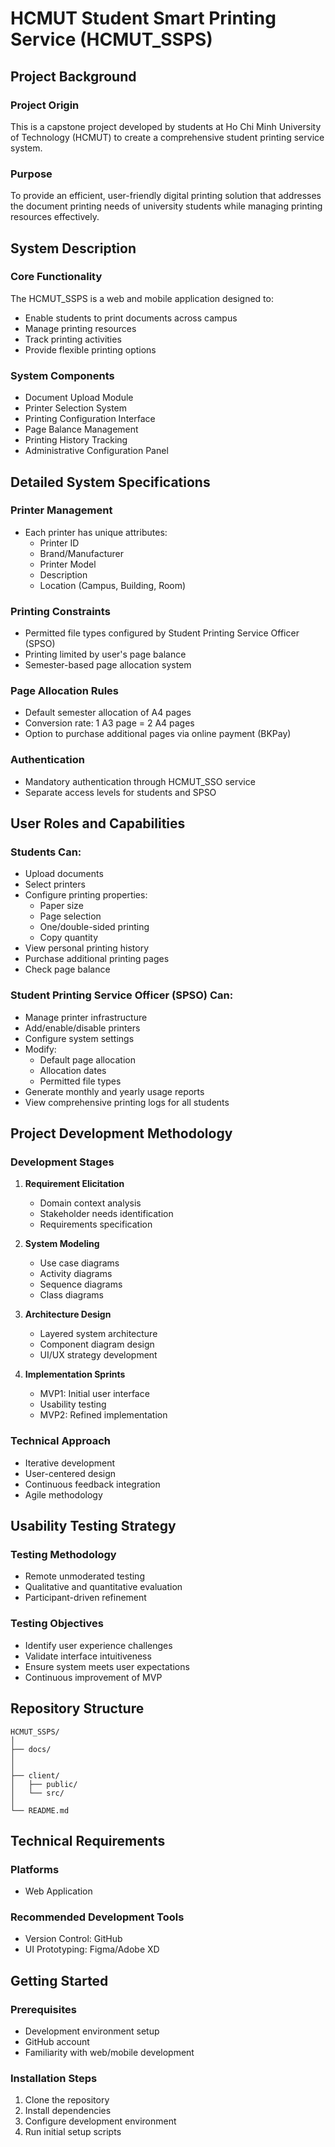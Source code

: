 # HCMUT Student Smart Printing Service (HCMUT_SSPS)

## Project Background

### Project Origin
This is a capstone project developed by students at Ho Chi Minh University of Technology (HCMUT) to create a comprehensive student printing service system.

### Purpose
To provide an efficient, user-friendly digital printing solution that addresses the document printing needs of university students while managing printing resources effectively.

## System Description

### Core Functionality
The HCMUT_SSPS is a web and mobile application designed to:
- Enable students to print documents across campus
- Manage printing resources
- Track printing activities
- Provide flexible printing options

### System Components
- Document Upload Module
- Printer Selection System
- Printing Configuration Interface
- Page Balance Management
- Printing History Tracking
- Administrative Configuration Panel

## Detailed System Specifications

### Printer Management
- Each printer has unique attributes:
  * Printer ID
  * Brand/Manufacturer
  * Printer Model
  * Description
  * Location (Campus, Building, Room)

### Printing Constraints
- Permitted file types configured by Student Printing Service Officer (SPSO)
- Printing limited by user's page balance
- Semester-based page allocation system

### Page Allocation Rules
- Default semester allocation of A4 pages
- Conversion rate: 1 A3 page = 2 A4 pages
- Option to purchase additional pages via online payment (BKPay)

### Authentication
- Mandatory authentication through HCMUT_SSO service
- Separate access levels for students and SPSO

## User Roles and Capabilities

### Students Can:
- Upload documents
- Select printers
- Configure printing properties:
  * Paper size
  * Page selection
  * One/double-sided printing
  * Copy quantity
- View personal printing history
- Purchase additional printing pages
- Check page balance

### Student Printing Service Officer (SPSO) Can:
- Manage printer infrastructure
- Add/enable/disable printers
- Configure system settings
- Modify:
  * Default page allocation
  * Allocation dates
  * Permitted file types
- Generate monthly and yearly usage reports
- View comprehensive printing logs for all students

## Project Development Methodology

### Development Stages
1. **Requirement Elicitation**
   - Domain context analysis
   - Stakeholder needs identification
   - Requirements specification

2. **System Modeling**
   - Use case diagrams
   - Activity diagrams
   - Sequence diagrams
   - Class diagrams

3. **Architecture Design**
   - Layered system architecture
   - Component diagram design
   - UI/UX strategy development

4. **Implementation Sprints**
   - MVP1: Initial user interface
   - Usability testing
   - MVP2: Refined implementation

### Technical Approach
- Iterative development
- User-centered design
- Continuous feedback integration
- Agile methodology

## Usability Testing Strategy

### Testing Methodology
- Remote unmoderated testing
- Qualitative and quantitative evaluation
- Participant-driven refinement

### Testing Objectives
- Identify user experience challenges
- Validate interface intuitiveness
- Ensure system meets user expectations
- Continuous improvement of MVP

## Repository Structure

```
HCMUT_SSPS/
│
├── docs/
│
│
├── client/
│   ├── public/
│   └── src/
│
└── README.md
```

## Technical Requirements

### Platforms
- Web Application
### Recommended Development Tools
- Version Control: GitHub
- UI Prototyping: Figma/Adobe XD

## Getting Started

### Prerequisites
- Development environment setup
- GitHub account
- Familiarity with web/mobile development

### Installation Steps
1. Clone the repository
2. Install dependencies
3. Configure development environment
4. Run initial setup scripts
